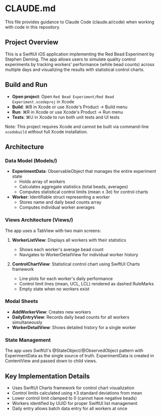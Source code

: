 # CLAUDE.md

This file provides guidance to Claude Code (claude.ai/code) when working with code in this repository.

## Project Overview

This is a SwiftUI iOS application implementing the Red Bead Experiment by Stephen Deming. The app allows users to simulate quality control experiments by tracking workers' performance (white bead counts) across multiple days and visualizing the results with statistical control charts.

## Build and Run

- **Open project**: Open `Red Bead Experiment/Red Bead Experiment.xcodeproj` in Xcode
- **Build**: ⌘B in Xcode or use Xcode's Product → Build menu
- **Run**: ⌘R in Xcode or use Xcode's Product → Run menu
- **Tests**: ⌘U in Xcode to run both unit tests and UI tests

Note: This project requires Xcode and cannot be built via command-line `xcodebuild` without full Xcode installation.

## Architecture

### Data Model (Models/)
- **ExperimentData**: ObservableObject that manages the entire experiment state
  - Holds array of workers
  - Calculates aggregate statistics (total beads, averages)
  - Computes statistical control limits (mean ± 3σ) for control charts
- **Worker**: Identifiable struct representing a worker
  - Stores name and daily bead counts array
  - Computes individual worker averages

### Views Architecture (Views/)
The app uses a TabView with two main screens:

1. **WorkerListView**: Displays all workers with their statistics
   - Shows each worker's average bead count
   - Navigates to WorkerDetailView for individual worker history

2. **ControlChartView**: Statistical control chart using SwiftUI Charts framework
   - Line plots for each worker's daily performance
   - Control limit lines (mean, UCL, LCL) rendered as dashed RuleMarks
   - Empty state when no workers exist

### Modal Sheets
- **AddWorkerView**: Creates new workers
- **DailyEntryView**: Records daily bead counts for all workers simultaneously
- **WorkerDetailView**: Shows detailed history for a single worker

### State Management
The app uses SwiftUI's @StateObject/@ObservedObject pattern with ExperimentData as the single source of truth. ExperimentData is created in ContentView and passed down to child views.

## Key Implementation Details

- Uses SwiftUI Charts framework for control chart visualization
- Control limits calculated using ±3 standard deviations from mean
- Lower control limit clamped to 0 (cannot have negative beads)
- Workers identified by UUID for proper SwiftUI list management
- Daily entry allows batch data entry for all workers at once
